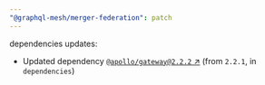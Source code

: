 ```yaml
---
"@graphql-mesh/merger-federation": patch
---
```

dependencies updates:
  - Updated dependency [`@apollo/gateway@2.2.2` ↗︎](https://www.npmjs.com/package/@apollo/gateway/v/2.2.2) (from `2.2.1`, in `dependencies`)
